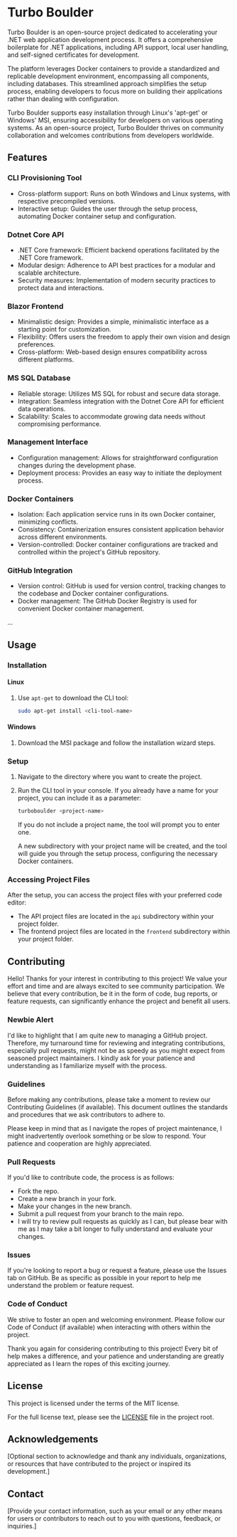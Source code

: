 # Turbo Boulder
Turbo Boulder is an open-source project dedicated to accelerating your .NET web application development process. It offers a comprehensive boilerplate for .NET applications, including API support, local user handling, and self-signed certificates for development.

The platform leverages Docker containers to provide a standardized and replicable development environment, encompassing all components, including databases. This streamlined approach simplifies the setup process, enabling developers to focus more on building their applications rather than dealing with configuration.

Turbo Boulder supports easy installation through Linux's 'apt-get' or Windows' MSI, ensuring accessibility for developers on various operating systems. As an open-source project, Turbo Boulder thrives on community collaboration and welcomes contributions from developers worldwide.

## Features

### CLI Provisioning Tool
- Cross-platform support: Runs on both Windows and Linux systems, with respective precompiled versions.
- Interactive setup: Guides the user through the setup process, automating Docker container setup and configuration.

### Dotnet Core API
- .NET Core framework: Efficient backend operations facilitated by the .NET Core framework.
- Modular design: Adherence to API best practices for a modular and scalable architecture.
- Security measures: Implementation of modern security practices to protect data and interactions.

### Blazor Frontend
- Minimalistic design: Provides a simple, minimalistic interface as a starting point for customization.
- Flexibility: Offers users the freedom to apply their own vision and design preferences.
- Cross-platform: Web-based design ensures compatibility across different platforms.

### MS SQL Database
- Reliable storage: Utilizes MS SQL for robust and secure data storage.
- Integration: Seamless integration with the Dotnet Core API for efficient data operations.
- Scalability: Scales to accommodate growing data needs without compromising performance.

### Management Interface
- Configuration management: Allows for straightforward configuration changes during the development phase.
- Deployment process: Provides an easy way to initiate the deployment process.

### Docker Containers
- Isolation: Each application service runs in its own Docker container, minimizing conflicts.
- Consistency: Containerization ensures consistent application behavior across different environments.
- Version-controlled: Docker container configurations are tracked and controlled within the project's GitHub repository.

### GitHub Integration
- Version control: GitHub is used for version control, tracking changes to the codebase and Docker container configurations.
- Docker management: The GitHub Docker Registry is used for convenient Docker container management.

...
## Usage

### Installation

#### Linux

1. Use `apt-get` to download the CLI tool: 
    ```bash
    sudo apt-get install <cli-tool-name>
    ```

#### Windows

1. Download the MSI package and follow the installation wizard steps.

### Setup

1. Navigate to the directory where you want to create the project.
2. Run the CLI tool in your console. If you already have a name for your project, you can include it as a parameter:
    ```bash
    turboboulder <project-name>
    ```
    If you do not include a project name, the tool will prompt you to enter one. 

    A new subdirectory with your project name will be created, and the tool will guide you through the setup process, configuring the necessary Docker containers.

### Accessing Project Files

After the setup, you can access the project files with your preferred code editor:

- The API project files are located in the `api` subdirectory within your project folder.
- The frontend project files are located in the `frontend` subdirectory within your project folder.

## Contributing

Hello! Thanks for your interest in contributing to this project! We value your effort and time and are always excited to see community participation. We believe that every contribution, be it in the form of code, bug reports, or feature requests, can significantly enhance the project and benefit all users.

### Newbie Alert
I'd like to highlight that I am quite new to managing a GitHub project. Therefore, my turnaround time for reviewing and integrating contributions, especially pull requests, might not be as speedy as you might expect from seasoned project maintainers. I kindly ask for your patience and understanding as I familiarize myself with the process.

### Guidelines
Before making any contributions, please take a moment to review our Contributing Guidelines (if available). This document outlines the standards and procedures that we ask contributors to adhere to.

Please keep in mind that as I navigate the ropes of project maintenance, I might inadvertently overlook something or be slow to respond. Your patience and cooperation are highly appreciated.

### Pull Requests
If you'd like to contribute code, the process is as follows:

- Fork the repo.
- Create a new branch in your fork.
- Make your changes in the new branch.
- Submit a pull request from your branch to the main repo.
- I will try to review pull requests as quickly as I can, but please bear with me as I may take a bit longer to fully understand and evaluate your changes.

### Issues
If you're looking to report a bug or request a feature, please use the Issues tab on GitHub. Be as specific as possible in your report to help me understand the problem or feature request.

### Code of Conduct
We strive to foster an open and welcoming environment. Please follow our Code of Conduct (if available) when interacting with others within the project.

Thank you again for considering contributing to this project! Every bit of help makes a difference, and your patience and understanding are greatly appreciated as I learn the ropes of this exciting journey.

## License
This project is licensed under the terms of the MIT license.

For the full license text, please see the [LICENSE](LICENSE) file in the project root.


## Acknowledgements
[Optional section to acknowledge and thank any individuals, organizations, or resources that have contributed to the project or inspired its development.]

## Contact
[Provide your contact information, such as your email or any other means for users or contributors to reach out to you with questions, feedback, or inquiries.]

